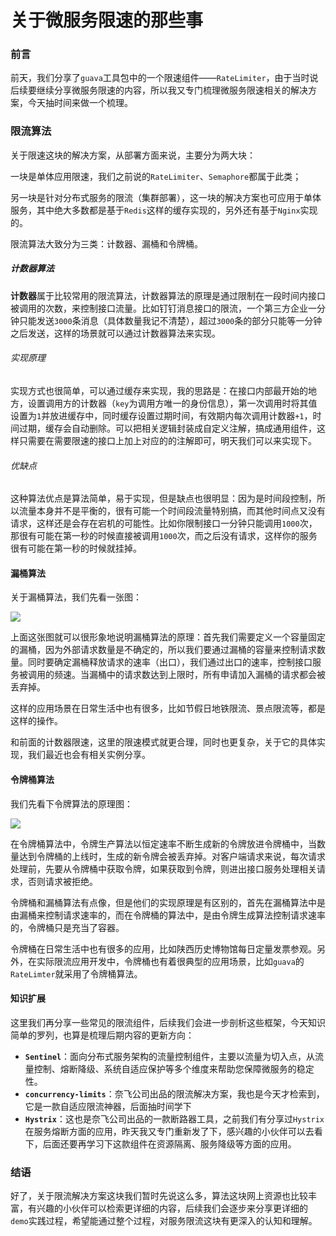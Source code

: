# 关于微服务限速的那些事

### 前言

前天，我们分享了`guava`工具包中的一个限速组件——`RateLimiter`，由于当时说后续要继续分享微服务限速的内容，所以我又专门梳理微服务限速相关的解决方案，今天抽时间来做一个梳理。



### 限流算法

关于限速这块的解决方案，从部署方面来说，主要分为两大块：

一块是单体应用限速，我们之前说的`RateLimiter`、`Semaphore`都属于此类；

另一块是针对分布式服务的限流（集群部署），这一块的解决方案也可应用于单体服务，其中绝大多数都是基于`Redis`这样的缓存实现的，另外还有基于`Nginx`实现的。

限流算法大致分为三类：计数器、漏桶和令牌桶。

##### 计数器算法

**计数器**属于比较常用的限流算法，计数器算法的原理是通过限制在一段时间内接口被调用的次数，来控制接口流量。比如钉钉消息接口的限流，一个第三方企业一分钟只能发送`3000`条消息（具体数量我记不清楚），超过`3000`条的部分只能等一分钟之后发送，这样的场景就可以通过计数器算法来实现。

###### 实现原理

实现方式也很简单，可以通过缓存来实现，我的思路是：在接口内部最开始的地方，设置调用方的计数器（`key`为调用方唯一的身份信息），第一次调用时将其值设置为`1`并放进缓存中，同时缓存设置过期时间，有效期内每次调用计数器`+1`，时间过期，缓存会自动删除。可以把相关逻辑封装成自定义注解，搞成通用组件，这样只需要在需要限速的接口上加上对应的的注解即可，明天我们可以来实现下。

###### 优缺点

这种算法优点是算法简单，易于实现，但是缺点也很明显：因为是时间段控制，所以流量本身并不是平衡的，很有可能一个时间段流量特别搞，而其他时间点又没有请求，这样还是会存在宕机的可能性。比如你限制接口一分钟只能调用`1000`次，那很有可能在第一秒的时候直接被调用`1000`次，而之后没有请求，这样你的服务很有可能在第一秒的时候就挂掉。



#### 漏桶算法

关于漏桶算法，我们先看一张图：

![](https://syske-pic-bed.oss-cn-hangzhou.aliyuncs.com/imgs/blog/20211030213713.png)

上面这张图就可以很形象地说明漏桶算法的原理：首先我们需要定义一个容量固定的漏桶，因为外部请求数量是不确定的，所以我们要通过漏桶的容量来控制请求数量。同时要确定漏桶释放请求的速率（出口），我们通过出口的速率，控制接口服务被调用的频速。当漏桶中的请求数达到上限时，所有申请加入漏桶的请求都会被丢弃掉。

这样的应用场景在日常生活中也有很多，比如节假日地铁限流、景点限流等，都是这样的操作。

和前面的计数器限速，这里的限速模式就更合理，同时也更复杂，关于它的具体实现，我们最近也会有相关实例分享。



#### 令牌桶算法

我们先看下令牌算法的原理图：

![](https://syske-pic-bed.oss-cn-hangzhou.aliyuncs.com/imgs/blog/20211030220316.png)

在令牌桶算法中，令牌生产算法以恒定速率不断生成新的令牌放进令牌桶中，当数量达到令牌桶的上线时，生成的新令牌会被丢弃掉。对客户端请求来说，每次请求处理前，先要从令牌桶中获取令牌，如果获取到令牌，则进出接口服务处理相关请求，否则请求被拒绝。

令牌桶和漏桶算法有点像，但是他们的实现原理是有区别的，首先在漏桶算法中是由漏桶来控制请求速率的，而在令牌桶的算法中，是由令牌生成算法控制请求速率的，令牌桶只是充当了容器。

令牌桶在日常生活中也有很多的应用，比如陕西历史博物馆每日定量发票参观。另外，在实际限流应用开发中，令牌桶也有着很典型的应用场景，比如`guava`的`RateLimter`就采用了令牌桶算法。



#### 知识扩展

这里我们再分享一些常见的限流组件，后续我们会进一步剖析这些框架，今天知识简单的罗列，也算是梳理后期内容的更新方向：

- **`Sentinel`**：面向分布式服务架构的流量控制组件，主要以流量为切入点，从流量控制、熔断降级、系统自适应保护等多个维度来帮助您保障微服务的稳定性。
- **`concurrency-limits`**：奈飞公司出品的限流解决方案，我也是今天才检索到，它是一款自适应限流神器，后面抽时间学下
- **`Hystrix`**：这也是奈飞公司出品的一款断路器工具，之前我们有分享过`Hystrix`在服务熔断方面的应用，昨天我又专门重新发了下，感兴趣的小伙伴可以去看下，后面还要再学习下这款组件在资源隔离、服务降级等方面的应用。



### 结语

好了，关于限流解决方案这块我们暂时先说这么多，算法这块网上资源也比较丰富，有兴趣的小伙伴可以检索更详细的内容，后续我们会逐步来分享更详细的`demo`实践过程，希望能通过整个过程，对服务限流这块有更深入的认知和理解。